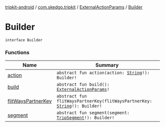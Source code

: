 [tripkit-android](../../../index.md) / [com.skedgo.tripkit](../../index.md) / [ExternalActionParams](../index.md) / [Builder](./index.md)

# Builder

`interface Builder`

### Functions

| Name | Summary |
|---|---|
| [action](action.md) | `abstract fun action(action: `[`String`](https://kotlinlang.org/api/latest/jvm/stdlib/kotlin/-string/index.html)`!): Builder!` |
| [build](build.md) | `abstract fun build(): `[`ExternalActionParams`](../index.md)`!` |
| [flitWaysPartnerKey](flit-ways-partner-key.md) | `abstract fun flitWaysPartnerKey(flitWaysPartnerKey: `[`String`](https://kotlinlang.org/api/latest/jvm/stdlib/kotlin/-string/index.html)`!): Builder!` |
| [segment](segment.md) | `abstract fun segment(segment: `[`TripSegment`](../../../skedgo.tripkit.routing/-trip-segment/index.md)`!): Builder!` |
